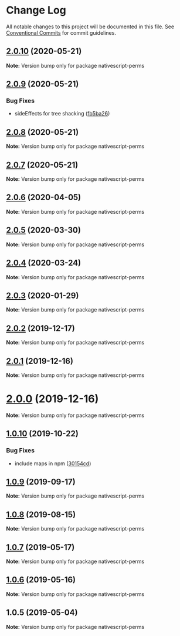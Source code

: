 # Change Log

All notable changes to this project will be documented in this file.
See [Conventional Commits](https://conventionalcommits.org) for commit guidelines.

## [2.0.10](https://github.com/farfromrefug/nativescript-perms/compare/v2.0.9...v2.0.10) (2020-05-21)

**Note:** Version bump only for package nativescript-perms





## [2.0.9](https://github.com/farfromrefug/nativescript-perms/compare/v2.0.8...v2.0.9) (2020-05-21)


### Bug Fixes

* sideEffects for tree shacking ([fb5ba26](https://github.com/farfromrefug/nativescript-perms/commit/fb5ba26))





## [2.0.8](https://github.com/farfromrefug/nativescript-perms/compare/v2.0.7...v2.0.8) (2020-05-21)

**Note:** Version bump only for package nativescript-perms





## [2.0.7](https://github.com/farfromrefug/nativescript-perms/compare/v2.0.6...v2.0.7) (2020-05-21)

**Note:** Version bump only for package nativescript-perms





## [2.0.6](https://github.com/farfromrefug/nativescript-perms/compare/v2.0.5...v2.0.6) (2020-04-05)

**Note:** Version bump only for package nativescript-perms





## [2.0.5](https://github.com/farfromrefug/nativescript-perms/compare/v2.0.4...v2.0.5) (2020-03-30)

**Note:** Version bump only for package nativescript-perms





## [2.0.4](https://github.com/farfromrefug/nativescript-perms/compare/v2.0.3...v2.0.4) (2020-03-24)

**Note:** Version bump only for package nativescript-perms





## [2.0.3](https://github.com/farfromrefug/nativescript-perms/compare/v2.0.2...v2.0.3) (2020-01-29)

**Note:** Version bump only for package nativescript-perms





## [2.0.2](https://github.com/farfromrefug/nativescript-perms/compare/v2.0.1...v2.0.2) (2019-12-17)

**Note:** Version bump only for package nativescript-perms





## [2.0.1](https://github.com/farfromrefug/nativescript-perms/compare/v2.0.0...v2.0.1) (2019-12-16)

**Note:** Version bump only for package nativescript-perms





# [2.0.0](https://github.com/farfromrefug/nativescript-perms/compare/v1.0.10...v2.0.0) (2019-12-16)

**Note:** Version bump only for package nativescript-perms





## [1.0.10](https://github.com/farfromrefug/nativescript-perms/compare/v1.0.9...v1.0.10) (2019-10-22)


### Bug Fixes

* include maps in npm ([30154cd](https://github.com/farfromrefug/nativescript-perms/commit/30154cd))





## [1.0.9](https://github.com/farfromrefug/nativescript-perms/compare/v1.0.8...v1.0.9) (2019-09-17)

**Note:** Version bump only for package nativescript-perms





## [1.0.8](https://github.com/farfromrefug/nativescript-perms/compare/v1.0.7...v1.0.8) (2019-08-15)

**Note:** Version bump only for package nativescript-perms





## [1.0.7](https://github.com/farfromrefug/nativescript-perms/compare/v1.0.6...v1.0.7) (2019-05-17)

**Note:** Version bump only for package nativescript-perms





## [1.0.6](https://github.com/farfromrefug/nativescript-perms/compare/v1.0.5...v1.0.6) (2019-05-16)

**Note:** Version bump only for package nativescript-perms





## 1.0.5 (2019-05-04)

**Note:** Version bump only for package nativescript-perms
